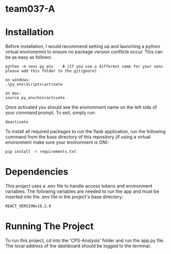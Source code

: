 # team037-A

# Installation
Before installation, I would recommend setting up and launching a python virtual environemnt to ensure no package version conflicts occur. This can be as easy as follows:
```
python -m venv py_env    # (If you use a different name for your venv please add this folder to the gitignore)

on windows:
.\py_env\Scripts\activate

on mac:
source py_env/bin/activate
```

Once activated you should see the environment name on the left side of your command prompt. To exit, simply run:
```
deactivate
```

To install all required packages to run the flask application, run the following command from the base directory of this repository (if using a virtual environment make sure your environment is ON):
```
pip install -r requirements.txt
```


# Dependencies
This project uses a .env file to handle access tokens and environment variables. The following variables are needed to run the app and must be inserted into the .env file in the project's base directory:
```
REACT_VERSION=18.2.0
```

# Running The Project
To run this project, cd into the 'CPS-Analysis' folder and run the app.py file. The local address of the dashboard should be logged to the terminal.